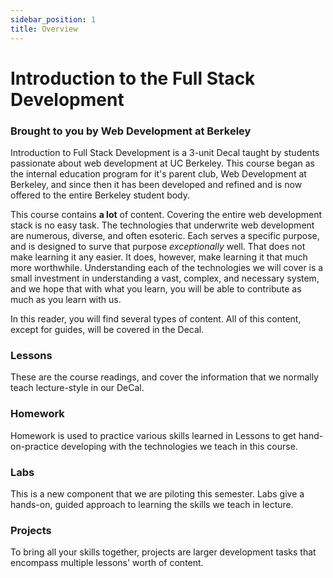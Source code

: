 ```yaml
---
sidebar_position: 1
title: Overview 
---
```


# Introduction to the Full Stack Development

### Brought to you by Web Development at Berkeley

Introduction to Full Stack Development is a 3-unit Decal taught by students passionate about web development at UC Berkeley. This course began as the internal education program for it's parent club, Web Development at Berkeley, and since then it has been developed and refined and is now offered to the entire Berkeley student body. 

This course contains **a lot** of content. Covering the entire web development stack is no easy task. The technologies that underwrite web development are numerous, diverse, and often esoteric. Each serves a specific purpose, and is designed to surve that purpose *exceptionally* well. That does not make learning it any easier. It does, however, make learning it that much more worthwhile. Understanding each of the technologies we will cover is a small investment in understanding a vast, complex, and necessary system, and we hope that with what you learn, you will be able to contribute as much as you learn with us.

In this reader, you will find several types of content. All of this content, except for guides, will be covered in the Decal. 

### Lessons
These are the course readings, and cover the information that we normally teach lecture-style in our DeCal. 

### Homework
Homework is used to practice various skills learned in Lessons to get hand-on-practice developing with the technologies we teach in this course. 

### Labs
This is a new component that we are piloting this semester. Labs give a hands-on, guided approach to learning the skills we teach in lecture.

### Projects
To bring all your skills together, projects are larger development tasks that encompass multiple lessons' worth of content.
